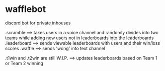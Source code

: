 # wafflebot
discord bot for private inhouses

.scramble ==> takes users in a voice channel and randomly divides into two teams while adding new users not in leaderboards into the leaderboards
.leaderboard ==> sends viewable leaderboards with users and their win/loss scores
.waffle ==> sends 'wong' into text channel

.t1win and .t2win are still W.I.P.
==> updates leaderboards based on Team 1 or Team 2 winning
